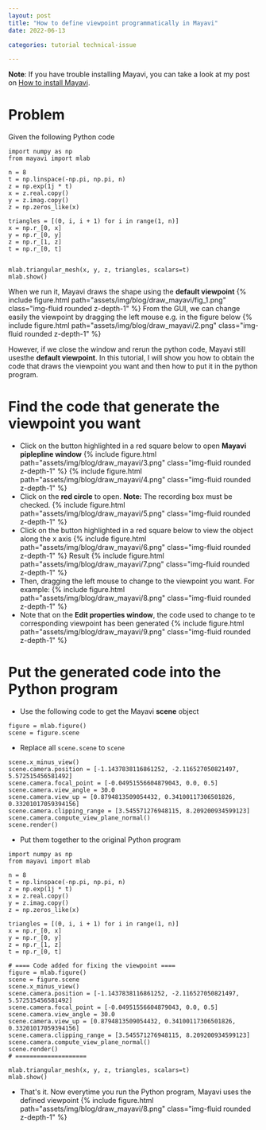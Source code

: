 ```yaml
---
layout: post
title: "How to define viewpoint programmatically in Mayavi"
date: 2022-06-13

categories: tutorial technical-issue

---
```

**Note**: If you have trouble installing Mayavi, you can take a look at my post on [How to install Mayavi](https://anhquancao.github.io/blog/2022/mayavi-install/).

# Problem

Given the following Python code
```
import numpy as np
from mayavi import mlab

n = 8
t = np.linspace(-np.pi, np.pi, n)
z = np.exp(1j * t)
x = z.real.copy()
y = z.imag.copy()
z = np.zeros_like(x)

triangles = [(0, i, i + 1) for i in range(1, n)]
x = np.r_[0, x]
y = np.r_[0, y]
z = np.r_[1, z]
t = np.r_[0, t]


mlab.triangular_mesh(x, y, z, triangles, scalars=t)
mlab.show()
```
When we run it, Mayavi draws the shape using the **default viewpoint**
{% include figure.html path="assets/img/blog/draw_mayavi/fig_1.png" class="img-fluid rounded z-depth-1" %}
From the GUI, we can change easily the viewpoint by dragging the left mouse e.g. in the figure below
{% include figure.html path="assets/img/blog/draw_mayavi/2.png" class="img-fluid rounded z-depth-1" %}

However, if we close the window and rerun the python code, Mayavi still usesthe **default viewpoint**. In this tutorial, I will show you how to obtain the code that draws the viewpoint you want and then how to put it in the python program.

# Find the code that generate the viewpoint you want 
- Click on the button highlighted in a red square below to open **Mayavi piplepline window**
{% include figure.html path="assets/img/blog/draw_mayavi/3.png" class="img-fluid rounded z-depth-1" %}
{% include figure.html path="assets/img/blog/draw_mayavi/4.png" class="img-fluid rounded z-depth-1" %}
- Click on the **red circle** to open. **Note:** The recording box must be checked. 
{% include figure.html path="assets/img/blog/draw_mayavi/5.png" class="img-fluid rounded z-depth-1" %}
- Click  on the button highlighted in a red square below to view the object along the x axis 
{% include figure.html path="assets/img/blog/draw_mayavi/6.png" class="img-fluid rounded z-depth-1" %}
Result
{% include figure.html path="assets/img/blog/draw_mayavi/7.png" class="img-fluid rounded z-depth-1" %}
- Then, dragging the left mouse to change to the viewpoint you want. For example:
{% include figure.html path="assets/img/blog/draw_mayavi/8.png" class="img-fluid rounded z-depth-1" %}
- Note that on the **Edit properties window**, the code used to change to te corresponding viewpoint has been generated 
{% include figure.html path="assets/img/blog/draw_mayavi/9.png" class="img-fluid rounded z-depth-1" %}

# Put the generated code into the Python program
- Use the following code to get the  Mayavi **scene** object

```
figure = mlab.figure()
scene = figure.scene
```
- Replace all `scene.scene` to `scene`

```
scene.x_minus_view()
scene.camera.position = [-1.1437838116861252, -2.116527050821497, 5.572515456581492]
scene.camera.focal_point = [-0.04951556604879043, 0.0, 0.5]
scene.camera.view_angle = 30.0
scene.camera.view_up = [0.8794813509054432, 0.34100117306501826, 0.33201017059394156]
scene.camera.clipping_range = [3.545571276948115, 8.209200934599123]
scene.camera.compute_view_plane_normal()
scene.render()
```

- Put them together to the original Python program  

```
import numpy as np
from mayavi import mlab

n = 8
t = np.linspace(-np.pi, np.pi, n)
z = np.exp(1j * t)
x = z.real.copy()
y = z.imag.copy()
z = np.zeros_like(x)

triangles = [(0, i, i + 1) for i in range(1, n)]
x = np.r_[0, x]
y = np.r_[0, y]
z = np.r_[1, z]
t = np.r_[0, t]

# ==== Code added for fixing the viewpoint ====
figure = mlab.figure()
scene = figure.scene
scene.x_minus_view()
scene.camera.position = [-1.1437838116861252, -2.116527050821497, 5.572515456581492]
scene.camera.focal_point = [-0.04951556604879043, 0.0, 0.5]
scene.camera.view_angle = 30.0
scene.camera.view_up = [0.8794813509054432, 0.34100117306501826, 0.33201017059394156]
scene.camera.clipping_range = [3.545571276948115, 8.209200934599123]
scene.camera.compute_view_plane_normal()
scene.render()
# ====================

mlab.triangular_mesh(x, y, z, triangles, scalars=t)
mlab.show()
```

- That's it. Now everytime you run the Python program, Mayavi uses the defined viewpoint
{% include figure.html path="assets/img/blog/draw_mayavi/8.png" class="img-fluid rounded z-depth-1" %}
